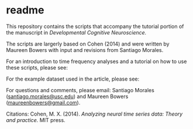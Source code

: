 # readme
This repository contains the scripts that accompany the tutorial portion of the manuscript in _Developmental Cognitive Neuroscience._ 

The scripts are largerly based on Cohen (2014) and were written by Maureen Bowers with input and revisions from Santiago Morales. 

For an introduction to time frequency analyses and a tutorial on how to use these scripts, please see:

For the example dataset used in the article, please see: 

For questions and comments, please email: Santiago Morales (santiago.morales@usc.edu) and Maureen Bowers (maureenbowers@gmail.com). 

Citations: 
Cohen, M. X. (2014). _Analyzing neural time series data: Theory and practice._ MIT press.
